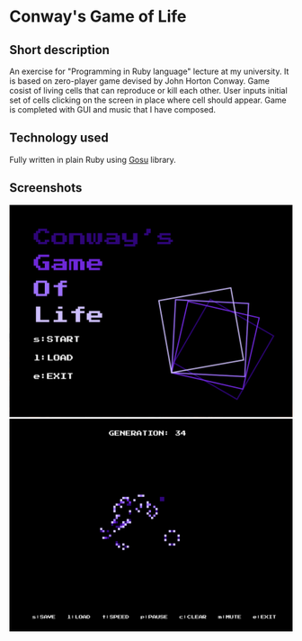 # Conway's Game of Life
## Short description
An exercise for "Programming in Ruby language" lecture at my university.
It is based on zero-player game devised by John Horton Conway.
Game cosist of living cells that can reproduce or kill each other.
User inputs initial set of cells clicking on the screen in place where cell should appear.
Game is completed with GUI and music that I have composed.

## Technology used 
Fully written in plain Ruby using [Gosu](https://www.libgosu.org/) library.

## Screenshots
![Main Menu](https://github.com/sposzwa/conways-game-of-life/blob/presentation/screenshots/screen-01.png?raw=true)
![Gameplay](https://github.com/sposzwa/conways-game-of-life/blob/presentation/screenshots/screen-02.gif?raw=true)
